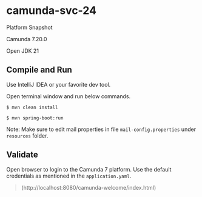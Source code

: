 # camunda-svc-24

Platform Snapshot
> 
Camunda 7.20.0
> 
Open JDK 21


## Compile and Run

Use IntelliJ IDEA or your favorite dev tool.

Open terminal window and run below commands.

`
$ mvn clean install
`
> 
`
$ mvn spring-boot:run 
`
>
> 
Note: Make sure to edit mail properties in file <code>mail-config.properties</code> under <code>resources</code> folder.
>
## Validate
>
Open browser to login to the Camunda 7 platform. Use the default credentials as mentioned in the <code>application.yaml</code>.
> (http://localhost:8080/camunda-welcome/index.html)
>
